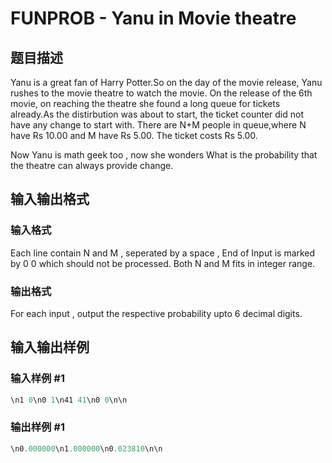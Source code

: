 # FUNPROB - Yanu in Movie theatre

## 题目描述

Yanu is a great fan of Harry Potter.So on the day of the movie release, Yanu rushes to the movie theatre to watch the movie. On the release of the 6th movie, on reaching the theatre she found a long queue for tickets already.As the distirbution was about to start, the ticket counter did not have any change to start with. There are N+M people in queue,where N have Rs 10.00 and M have Rs 5.00. The ticket costs Rs 5.00.

Now Yanu is math geek too , now she wonders What is the probability that the theatre can always provide change.

## 输入输出格式

### 输入格式

Each line contain N and M , seperated by a space , End of Input is marked by 0 0 which should not be processed. Both N and M fits in integer range.

### 输出格式

For each input , output the respective probability upto 6 decimal digits.

## 输入输出样例

### 输入样例 #1

```cpp
\n1 0\n0 1\n41 41\n0 0\n\n
```


### 输出样例 #1

```cpp
\n0.000000\n1.000000\n0.023810\n\n
```


